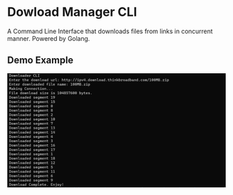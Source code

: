 # Dowload Manager CLI

A Command Line Interface that downloads files from links in concurrent manner.
Powered by Golang.


## Demo Example ##
![](https://github.com/rohitk18/dowloadmanagercli/blob/08a17a5ba0f7ad0e805c9f22c3148a8fdfb0ff40/DMCLI%20demo.png)
